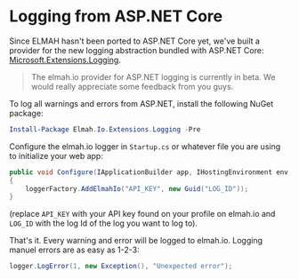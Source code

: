 # Logging from ASP.NET Core

Since ELMAH hasn't been ported to ASP.NET Core yet, we've built a provider for the new logging abstraction bundled with ASP.NET Core: [Microsoft.Extensions.Logging](https://github.com/aspnet/Logging).

> The elmah.io provider for ASP.NET logging is currently in beta. We would really appreciate some feedback from you guys.

To log all warnings and errors from ASP.NET, install the following NuGet package:

```powershell
Install-Package Elmah.Io.Extensions.Logging -Pre
```

Configure the elmah.io logger in `Startup.cs` or whatever file you are using to initialize your web app:

```csharp
public void Configure(IApplicationBuilder app, IHostingEnvironment env, ILoggerFactory fac)
{
    loggerFactory.AddElmahIo("API_KEY", new Guid("LOG_ID"));
}
```

(replace `API_KEY` with your API key found on your profile on elmah.io and `LOG_ID` with the log Id of the log you want to log to).

That's it. Every warning and error will be logged to elmah.io. Logging manuel errors are as easy as 1-2-3:

```csharp
logger.LogError(1, new Exception(), "Unexpected error");
```